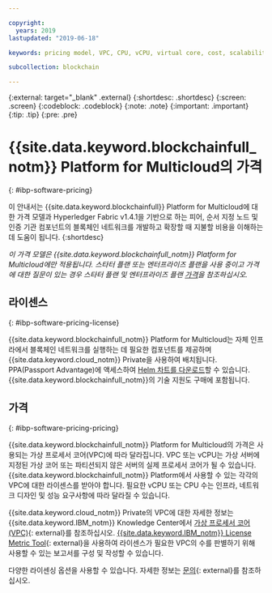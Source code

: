 ```yaml
---

copyright:
  years: 2019
lastupdated: "2019-06-18"

keywords: pricing model, VPC, CPU, vCPU, virtual core, cost, scalability, estimation, optimize your cost

subcollection: blockchain

---
```


{:external: target="_blank" .external}
{:shortdesc: .shortdesc}
{:screen: .screen}
{:codeblock: .codeblock}
{:note: .note}
{:important: .important}
{:tip: .tip}
{:pre: .pre}

# {{site.data.keyword.blockchainfull_notm}} Platform for Multicloud의 가격
{: #ibp-software-pricing}

이 안내서는 {{site.data.keyword.blockchainfull}} Platform for Multicloud에 대한 가격 모델과 Hyperledger Fabric v1.4.1을 기반으로 하는 피어, 순서 지정 노드 및 인증 기관 컴포넌트의 블록체인 네트워크를 개발하고 확장할 때 지불할 비용을 이해하는 데 도움이 됩니다.
{:shortdesc}

_이 가격 모델은 {{site.data.keyword.blockchainfull_notm}} Platform for Multicloud에만 적용됩니다. 스타터 플랜 또는 엔터프라이즈 플랜을 사용 중이고 가격에 대한 질문이 있는 경우 스타터 플랜 및 엔터프라이즈 플랜 [가격](/docs/services/blockchain?topic=blockchain-ibp-pricing)을 참조하십시오._

## 라이센스
{: #ibp-software-pricing-license}

{{site.data.keyword.blockchainfull_notm}} Platform for Multicloud는 자체 인프라에서 블록체인 네트워크를 실행하는 데 필요한 컴포넌트를 제공하며 {{site.data.keyword.cloud_notm}} Private을 사용하여 배치됩니다. PPA(Passport Advantage)에 액세스하여 [Helm 차트를 다운로드](/docs/services/blockchain?topic=blockchain-console-helm-install#console-helm-install-importing)할 수 있습니다. {{site.data.keyword.blockchainfull_notm}}의 기술 지원도 구매에 포함됩니다.

## 가격
{: #ibp-software-pricing-pricing}

{{site.data.keyword.blockchainfull_notm}} Platform for Multicloud의 가격은 사용되는 가상 프로세서 코어(VPC)에 따라 달라집니다. VPC 또는 vCPU는 가상 서버에 지정된 가상 코어 또는 파티션되지 않은 서버의 실제 프로세서 코어가 될 수 있습니다. {{site.data.keyword.blockchainfull_notm}} Platform에서 사용할 수 있는 각각의 VPC에 대한 라이센스를 받아야 합니다. 필요한 vCPU 또는 CPU 수는 인프라, 네트워크 디자인 및 성능 요구사항에 따라 달라질 수 있습니다.  

{{site.data.keyword.cloud_notm}} Private의 VPC에 대한 자세한 정보는 {{site.data.keyword.IBM_notm}} Knowledge Center에서 [가상 프로세서 코어(VPC)](https://www.ibm.com/support/knowledgecenter/en/SS8JFY_9.2.0/com.ibm.lmt.doc/Inventory/overview/c_virtual_processor_core_licenses.html){: external}를 참조하십시오. [{{site.data.keyword.IBM_notm}} License Metric Tool](https://www.ibm.com/support/knowledgecenter/en/SS8JFY_9.2.0/com.ibm.lmt.doc/welcome/LMT_welcome.html){: external}을 사용하여 라이센스가 필요한 VPC의 수를 판별하기 위해 사용할 수 있는 보고서를 구성 및 작성할 수 있습니다.

다양한 라이센싱 옵션을 사용할 수 있습니다. 자세한 정보는 [문의](https://www.ibm.com/account/reg/us-en/signup?formid=urx-37672){: external}를 참조하십시오.
